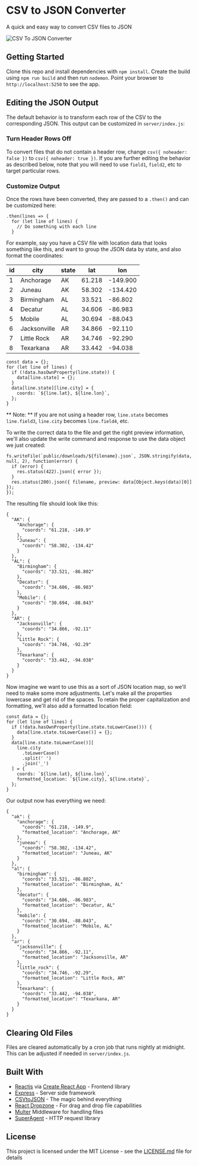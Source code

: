 # CSV to JSON Converter

A quick and easy way to convert CSV files to JSON

![CSV To JSON Converter](https://s3-us-west-1.amazonaws.com/codereed/git-repo-images/csv-converter.png)

## Getting Started

Clone this repo and install dependencies with `npm install`. Create the build using `npm run build` and then run `nodemon`. Point your browser to `http://localhost:5250` to see the app.

## Editing the JSON Output

The default behavior is to transform each row of the CSV to the corresponding JSON. This output can be customized in `server/index.js`:

### Turn Header Rows Off

To convert files that do not contain a header row, change `csv({ noheader: false })` to `csv({ noheader: true })`. If you are further editing the behavior as described below, note that you will need to use `field1`, `field2`, etc to target particular rows.

### Customize Output

Once the rows have been converted, they are passed to a `.then()` and can be customized here:

```
.then(lines => {
  for (let line of lines) {
    // Do something with each line
  }
```

For example, say you have a CSV file with location data that looks something like this, and want to group the JSON data by state, and also format the coordinates:

| id  | city         | state | lat    | lon      |
| --- | ------------ | ----- | ------ | -------- |
| 1   | Anchorage    | AK    | 61.218 | -149.900 |
| 2   | Juneau       | AK    | 58.302 | -134.420 |
| 3   | Birmingham   | AL    | 33.521 | -86.802  |
| 4   | Decatur      | AL    | 34.606 | -86.983  |
| 5   | Mobile       | AL    | 30.694 | -88.043  |
| 6   | Jacksonville | AR    | 34.866 | -92.110  |
| 7   | Little Rock  | AR    | 34.746 | -92.290  |
| 8   | Texarkana    | AR    | 33.442 | -94.038  |

```
const data = {};
for (let line of lines) {
  if (!data.hasOwnProperty(line.state)) {
    data[line.state] = {};
  }
  data[line.state][line.city] = {
    coords: `${line.lat}, ${line.lon}`,
  };
}
```

** Note: ** If you are not using a header row, `line.state` becomes `line.field3`, `line.city` becomes `line.field4`, etc.

To write the correct data to the file and get the right preview information, we'll also update the write command and response to use the data object we just created:

```
fs.writeFile(`public/downloads/${filename}.json`, JSON.stringify(data, null, 2), function(error) {
  if (error) {
    res.status(422).json({ error });
  }
  res.status(200).json({ filename, preview: data[Object.keys(data)[0]] });
});
```

The resulting file should look like this:

```
{
  "AK": {
    "Anchorage": {
      "coords": "61.218, -149.9"
    },
    "Juneau": {
      "coords": "58.302, -134.42"
    }
  },
  "AL": {
    "Birmingham": {
      "coords": "33.521, -86.802"
    },
    "Decatur": {
      "coords": "34.606, -86.983"
    },
    "Mobile": {
      "coords": "30.694, -88.043"
    }
  },
  "AR": {
    "Jacksonville": {
      "coords": "34.866, -92.11"
    },
    "Little Rock": {
      "coords": "34.746, -92.29"
    },
    "Texarkana": {
      "coords": "33.442, -94.038"
    }
  }
}
```

Now imagine we want to use this as a sort of JSON location map, so we'll need to make some more adjustments. Let's make all the properties lowercase and get rid of the spaces. To retain the proper capitalization and formatting, we'll also add a formatted location field:

```
const data = {};
for (let line of lines) {
  if (!data.hasOwnProperty(line.state.toLowerCase())) {
    data[line.state.toLowerCase()] = {};
  }
  data[line.state.toLowerCase()][
    line.city
      .toLowerCase()
      .split(' ')
      .join('_')
  ] = {
    coords: `${line.lat}, ${line.lon}`,
    formatted_location: `${line.city}, ${line.state}`,
  };
}
```

Our output now has everything we need:

```
{
  "ak": {
    "anchorage": {
      "coords": "61.218, -149.9",
      "formatted_location": "Anchorage, AK"
    },
    "juneau": {
      "coords": "58.302, -134.42",
      "formatted_location": "Juneau, AK"
    }
  },
  "al": {
    "birmingham": {
      "coords": "33.521, -86.802",
      "formatted_location": "Birmingham, AL"
    },
    "decatur": {
      "coords": "34.606, -86.983",
      "formatted_location": "Decatur, AL"
    },
    "mobile": {
      "coords": "30.694, -88.043",
      "formatted_location": "Mobile, AL"
    }
  },
  "ar": {
    "jacksonville": {
      "coords": "34.866, -92.11",
      "formatted_location": "Jacksonville, AR"
    },
    "little_rock": {
      "coords": "34.746, -92.29",
      "formatted_location": "Little Rock, AR"
    },
    "texarkana": {
      "coords": "33.442, -94.038",
      "formatted_location": "Texarkana, AR"
    }
  }
}
```

## Clearing Old Files

Files are cleared automatically by a cron job that runs nightly at midnight. This can be adjusted if needed in `server/index.js`.

## Built With

- [Reactjs](https://reactjs.org/) via [Create React App](https://github.com/facebook/create-react-app) - Frontend library
- [Express](https://expressjs.com/) - Server side framework
- [CSVtoJSON](https://github.com/Keyang/node-csvtojson) - The magic behind everything
- [React Dropzone](https://github.com/react-dropzone/react-dropzone) - For drag and drop file capabilities
- [Multer](https://github.com/expressjs/multer) Middleware for handling files
- [SuperAgent](https://github.com/visionmedia/superagent) - HTTP request library

## License

This project is licensed under the MIT License - see the [LICENSE.md](LICENSE.md) file for details
